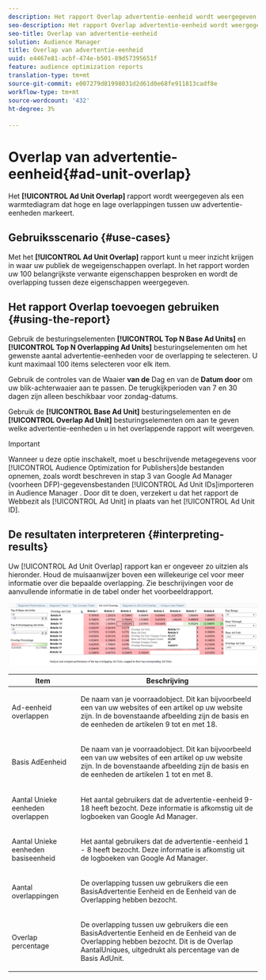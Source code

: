 ```yaml
---
description: Het rapport Overlap advertentie-eenheid wordt weergegeven als een hitteschema die hoge en lage overlap tussen uw advertentie-eenheden markeert.
seo-description: Het rapport Overlap advertentie-eenheid wordt weergegeven als een hitteschema die hoge en lage overlap tussen uw advertentie-eenheden markeert.
seo-title: Overlap van advertentie-eenheid
solution: Audience Manager
title: Overlap van advertentie-eenheid
uuid: e4467e81-acbf-474e-b501-89d57395651f
feature: audience optimization reports
translation-type: tm+mt
source-git-commit: e007279d81998031d2d61d0e68fe911813cadf8e
workflow-type: tm+mt
source-wordcount: '432'
ht-degree: 3%

---
```



# Overlap van advertentie-eenheid{#ad-unit-overlap}

Het **[!UICONTROL Ad Unit Overlap]** rapport wordt weergegeven als een warmtediagram dat hoge en lage overlappingen tussen uw advertentie-eenheden markeert.

## Gebruiksscenario {#use-cases}

Met het **[!UICONTROL Ad Unit Overlap]** rapport kunt u meer inzicht krijgen in waar uw publiek de wegeigenschappen overlapt. In het rapport worden uw 100 belangrijkste verwante eigenschappen besproken en wordt de overlapping tussen deze eigenschappen weergegeven.

## Het rapport Overlap toevoegen gebruiken {#using-the-report}

Gebruik de besturingselementen **[!UICONTROL Top N Base Ad Units]** en **[!UICONTROL Top N Overlapping Ad Units]** besturingselementen om het gewenste aantal advertentie-eenheden voor de overlapping te selecteren. U kunt maximaal 100 items selecteren voor elk item.

Gebruik de controles van de Waaier **van de** Dag en van de **Datum door** om uw blik-achterwaaier aan te passen. De terugkijkperioden van 7 en 30 dagen zijn alleen beschikbaar voor zondag-datums.

Gebruik de **[!UICONTROL Base Ad Unit]** besturingselementen en de **[!UICONTROL Overlap Ad Unit]** besturingselementen om aan te geven welke advertentie-eenheden u in het overlappende rapport wilt weergeven.

>[!IMPORTANT]
>
>Wanneer u deze optie inschakelt, moet u beschrijvende metagegevens voor [!UICONTROL Audience Optimization for Publishers]de bestanden opnemen, zoals wordt beschreven in stap 3 van Google Ad Manager (voorheen DFP)-gegevensbestanden [!UICONTROL Ad Unit IDs]importeren in Audience Manager [](../../../reporting/audience-optimization-reports/aor-publishers/import-dfp.md). Door dit te doen, verzekert u dat het rapport de Webbezit als [!UICONTROL Ad Unit] in plaats van het [!UICONTROL Ad Unit ID].

## De resultaten interpreteren {#interpreting-results}

Uw [!UICONTROL Ad Unit Overlap] rapport kan er ongeveer zo uitzien als hieronder. Houd de muisaanwijzer boven een willekeurige cel voor meer informatie over die bepaalde overlapping. Zie beschrijvingen voor de aanvullende informatie in de tabel onder het voorbeeldrapport.

![](assets/publisher_ad_unit_overlap.png)

<table id="table_22340F45B1B94D3796174CB30A60E212"> 
 <thead> 
  <tr> 
   <th colname="col1" class="entry"> Item </th> 
   <th colname="col2" class="entry"> Beschrijving </th> 
  </tr>
 </thead>
 <tbody> 
  <tr> 
   <td colname="col1"> <p><span class="wintitle"> Ad-eenheid overlappen</span> </p> </td> 
   <td colname="col2"> <p>De naam van je voorraadobject. Dit kan bijvoorbeeld een van uw websites of een artikel op uw website zijn. In de bovenstaande afbeelding zijn de basis en de eenheden de artikelen 9 tot en met 18. </p> </td> 
  </tr> 
  <tr> 
   <td colname="col1"> <p><span class="wintitle"> Basis AdEenheid</span> </p> </td> 
   <td colname="col2"> <p>De naam van je voorraadobject. Dit kan bijvoorbeeld een van uw websites of een artikel op uw website zijn. In de bovenstaande afbeelding zijn de basis en de eenheden de artikelen 1 tot en met 8. </p> </td> 
  </tr> 
  <tr> 
   <td colname="col1"> <p><span class="wintitle"> Aantal Unieke eenheden overlappen</span> </p> </td> 
   <td colname="col2"> <p>Het aantal gebruikers dat de advertentie-eenheid 9-18 heeft bezocht. Deze informatie is afkomstig uit de logboeken van Google Ad Manager. </p> </td> 
  </tr> 
  <tr> 
   <td colname="col1"> <p><span class="wintitle"> Aantal Unieke eenheden basiseenheid</span> </p> </td> 
   <td colname="col2"> <p>Het aantal gebruikers dat de advertentie-eenheid 1 - 8 heeft bezocht. Deze informatie is afkomstig uit de logboeken van Google Ad Manager. </p> </td> 
  </tr> 
  <tr> 
   <td colname="col1"> <p><span class="wintitle"> Aantal overlappingen</span> </p> </td> 
   <td colname="col2"> <p>De overlapping tussen uw gebruikers die een <span class="wintitle"> BasisAdvertentie Eenheid</span> en de Eenheid <span class="wintitle"></span>van de Overlapping hebben bezocht. </p> </td> 
  </tr> 
  <tr> 
   <td colname="col1"> <p><span class="wintitle"> Overlap percentage</span> </p> </td> 
   <td colname="col2"> <p>De overlapping tussen uw gebruikers die een <span class="wintitle"> BasisAdvertentie Eenheid</span> en de Eenheid <span class="wintitle"></span>van de Overlapping hebben bezocht. Dit is de <span class="wintitle"> Overlap Aantal</span>Uniques, uitgedrukt als percentage van de <span class="wintitle"> Basis AdUnit</span>. </p> </td> 
  </tr> 
 </tbody> 
</table>
